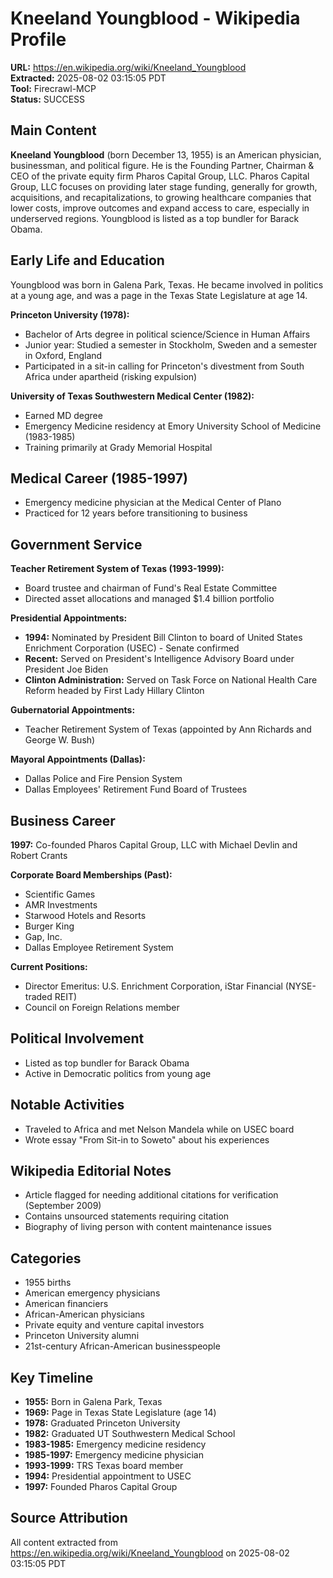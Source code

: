 # Kneeland Youngblood - Wikipedia Profile
**URL:** https://en.wikipedia.org/wiki/Kneeland_Youngblood  
**Extracted:** 2025-08-02 03:15:05 PDT  
**Tool:** Firecrawl-MCP  
**Status:** SUCCESS  

## Main Content

**Kneeland Youngblood** (born December 13, 1955) is an American physician, businessman, and political figure. He is the Founding Partner, Chairman & CEO of the private equity firm Pharos Capital Group, LLC. Pharos Capital Group, LLC focuses on providing later stage funding, generally for growth, acquisitions, and recapitalizations, to growing healthcare companies that lower costs, improve outcomes and expand access to care, especially in underserved regions. Youngblood is listed as a top bundler for Barack Obama.

## Early Life and Education

Youngblood was born in Galena Park, Texas. He became involved in politics at a young age, and was a page in the Texas State Legislature at age 14. 

**Princeton University (1978):**
- Bachelor of Arts degree in political science/Science in Human Affairs
- Junior year: Studied a semester in Stockholm, Sweden and a semester in Oxford, England
- Participated in a sit-in calling for Princeton's divestment from South Africa under apartheid (risking expulsion)

**University of Texas Southwestern Medical Center (1982):**
- Earned MD degree
- Emergency Medicine residency at Emory University School of Medicine (1983-1985)
- Training primarily at Grady Memorial Hospital

## Medical Career (1985-1997)
- Emergency medicine physician at the Medical Center of Plano
- Practiced for 12 years before transitioning to business

## Government Service

**Teacher Retirement System of Texas (1993-1999):**
- Board trustee and chairman of Fund's Real Estate Committee
- Directed asset allocations and managed $1.4 billion portfolio

**Presidential Appointments:**
- **1994:** Nominated by President Bill Clinton to board of United States Enrichment Corporation (USEC) - Senate confirmed
- **Recent:** Served on President's Intelligence Advisory Board under President Joe Biden
- **Clinton Administration:** Served on Task Force on National Health Care Reform headed by First Lady Hillary Clinton

**Gubernatorial Appointments:**
- Teacher Retirement System of Texas (appointed by Ann Richards and George W. Bush)

**Mayoral Appointments (Dallas):**
- Dallas Police and Fire Pension System
- Dallas Employees' Retirement Fund Board of Trustees

## Business Career

**1997:** Co-founded Pharos Capital Group, LLC with Michael Devlin and Robert Crants

**Corporate Board Memberships (Past):**
- Scientific Games
- AMR Investments  
- Starwood Hotels and Resorts
- Burger King
- Gap, Inc.
- Dallas Employee Retirement System

**Current Positions:**
- Director Emeritus: U.S. Enrichment Corporation, iStar Financial (NYSE-traded REIT)
- Council on Foreign Relations member

## Political Involvement
- Listed as top bundler for Barack Obama
- Active in Democratic politics from young age

## Notable Activities
- Traveled to Africa and met Nelson Mandela while on USEC board
- Wrote essay "From Sit-in to Soweto" about his experiences

## Wikipedia Editorial Notes
- Article flagged for needing additional citations for verification (September 2009)
- Contains unsourced statements requiring citation
- Biography of living person with content maintenance issues

## Categories
- 1955 births
- American emergency physicians
- American financiers
- African-American physicians
- Private equity and venture capital investors
- Princeton University alumni
- 21st-century African-American businesspeople

## Key Timeline
- **1955:** Born in Galena Park, Texas
- **1969:** Page in Texas State Legislature (age 14)
- **1978:** Graduated Princeton University
- **1982:** Graduated UT Southwestern Medical School
- **1983-1985:** Emergency medicine residency
- **1985-1997:** Emergency medicine physician
- **1993-1999:** TRS Texas board member
- **1994:** Presidential appointment to USEC
- **1997:** Founded Pharos Capital Group

## Source Attribution
All content extracted from https://en.wikipedia.org/wiki/Kneeland_Youngblood on 2025-08-02 03:15:05 PDT